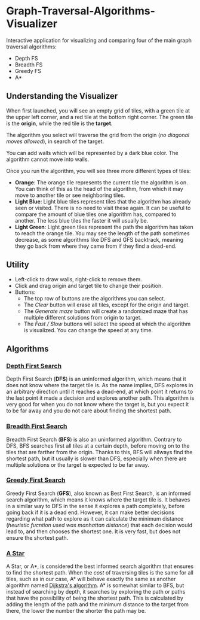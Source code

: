 # Graph-Traversal-Algorithms-Visualizer
Interactive application for visualizing and comparing four of the main graph traversal algorithms:
- Depth FS
- Breadth FS
- Greedy FS
- A*


## Understanding the Visualizer
When first launched, you will see an empty grid of tiles, with a green tile at the upper left corner, and a red tile at the bottom right corner.
The green tile is the **origin**, while the red tile is the **target**.

The algorithm you select will traverse the grid from the origin (*no diagonal moves allowed*), in search of the target.

You can add walls which will be represented by a dark blue color. The algorithm cannot move into walls.


Once you run the algorithm, you will see three more different types of tiles:
- **Orange**: The orange tile represents the current tile the algorithm is on. You can think of this as the head of the algorithm, from which it may move to another tile or see neighboring tiles.
- **Light Blue**: Light blue tiles represent tiles that the algorithm has already seen or visited. There is no need to visit these again. It can be useful to compare the amount of blue tiles one algorithm has, compared to another. The less blue tiles the faster it will usually be.
- **Light Green**: Light green tiles represent the path the algorithm has taken to reach the orange tile. You may see the length of the path sometimes decrease, as some algorithms like DFS and GFS backtrack, meaning they go back from where they came from if they find a dead-end.  


## Utility
- Left-click to draw walls, right-click to remove them.
- Click and drag origin and target tile to change their position.
- Buttons:
  - The top row of buttons are the algorithms you can select. 
  - The *Clear* button will erase all tiles, except for the origin and target.
  - The *Generate maze* button will create a randomized maze that has multiple different solutions from origin to target.
  - The *Fast / Slow* buttons will select the speed at which the algorithm is visualized. You can change the speed at any time.


## Algorithms
### [Depth First Search](https://en.wikipedia.org/wiki/Depth-first_search)
Depth First Search (**DFS**) is an uninformed algorithm, which means that it does not know where the target tile is. As the name implies, DFS explores in an arbitrary direction until it reaches a dead-end, at which point it returns to the last point it made a decision and explores another path. This algorithm is very good for when you do not know where the target is, but you expect it to be far away and you do not care about finding the shortest path.

### [Breadth First Search](https://en.wikipedia.org/wiki/Breadth-first_search)
Breadth First Search (**BFS**) is also an uninformed algorithm. Contrary to DFS, BFS searches first all tiles at a certain depth, before moving on to the tiles that are farther from the origin. Thanks to this, BFS will allways find the shortest path, but it usually is slower than DFS, especially when there are multiple solutions or the target is expected to be far away.

### [Greedy First Search](https://en.wikipedia.org/wiki/Best-first_search)
Greedy First Search (**GFS**), also known as Best First Search, is an informed search algorithm, which means it knows where the target tile is. It behaves in a similar way to DFS in the sense it explores a path completely, before going back if it is a dead end. However, it can make better decisions regarding what path to explore as it can calculate the minimum distance (*heuristic fucntion used was manhattan distance*) that each decision would lead to, and then chooses the shortest one. It is very fast, but does not ensure the shortest path.

### [A Star](https://en.wikipedia.org/wiki/A*_search_algorithm)
A Star, or A*, is considered the best informed search algorithm that ensures to find the shortest path. When the *cost* of traversing tiles is the same for all tiles, such as in our case, A* will behave exactly the same as another algorithm named [Dijkstra's algorithm](https://en.wikipedia.org/wiki/Dijkstra%27s_algorithm). A* is somewhat similar to BFS, but instead of searching by depth, it searches by exploring the path or paths that have the possibility of being the shortest path. This is calculated by adding the length of the path and the minimum distance to the target from there, the lower the number the shorter the path may be.
